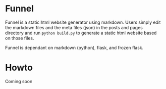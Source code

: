 Funnel
======

Funnel is a static html website generator using markdown. Users simply edit
the markdown files and the meta files (json) in the posts and pages directory
and run `python build.py` to generate a static html website based on those
files.

Funnel is dependant on markdown (python), flask, and frozen flask.

Howto
=====

Coming soon

